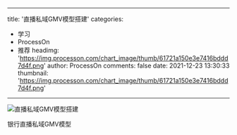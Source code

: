 
---
title: '直播私域GMV模型搭建'
categories: 
 - 学习
 - ProcessOn
 - 推荐
headimg: 'https://img.processon.com/chart_image/thumb/61721a150e3e7416bddd7d4f.png'
author: ProcessOn
comments: false
date: 2021-12-23 13:30:33
thumbnail: 'https://img.processon.com/chart_image/thumb/61721a150e3e7416bddd7d4f.png'
---

<div>   
<img class="thumb" alt="直播私域GMV模型搭建" src="https://img.processon.com/chart_image/thumb/61721a150e3e7416bddd7d4f.png" referrerpolicy="no-referrer">
<p>银行直播私域GMV模型</p>  
</div>
            
